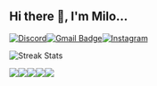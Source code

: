 ## Hi there 👋, I'm Milo...
<a href="https://discordapp.com/users/1067641876171206727"><img alt="Discord" src="https://img.shields.io/badge/Discord-5865F2?style=for-the-badge&logo=discord&logoColor=white" /></a><a href="mailto:milotkasp@gmail.com"><img alt="Gmail Badge" src="https://img.shields.io/badge/Gmail-D14836?style=for-the-badge&logo=gmail&logoColor=white" /></a><a href="https://www.instagram.com/rancidponcho/"><img alt="Instagram" src="https://img.shields.io/badge/Instagram-E4405F?style=for-the-badge&logo=instagram&logoColor=white" /></a>

<img align="center" alt="Streak Stats" src="https://github-readme-streak-stats.herokuapp.com/?user=rancidponcho&theme=cobalt&border_radius=0"/>

<img src="https://img.shields.io/badge/C-00599C?style=for-the-badge&logo=c&logoColor=white" /><img src="https://img.shields.io/badge/C%2B%2B-00599C?style=for-the-badge&logo=c%2B%2B&logoColor=white" /><img src="https://img.shields.io/badge/CSS3-1572B6?style=for-the-badge&logo=css3&logoColor=white" /><img src="https://img.shields.io/badge/HTML5-E34F26?style=for-the-badge&logo=html5&logoColor=white" /><img src="https://img.shields.io/badge/Python-FFD43B?style=for-the-badge&logo=python&logoColor=blue" />

<!--
Advice is welcome! 
I'm currently facing a problem with my Vulkan repository. The issue is on a branch called "broken". I'm getting a segmentation fault on line 55 of private/physicalDevice.cpp and I have no clue why.
-->

<!--START_SECTION:activity-->



<!-- Unimpressive Stats
<img align="center" alt="Github Stats" src="https://github-readme-stats-rancidponcho.vercel.app/api?username=rancidponcho&theme=cobalt" />
-->

